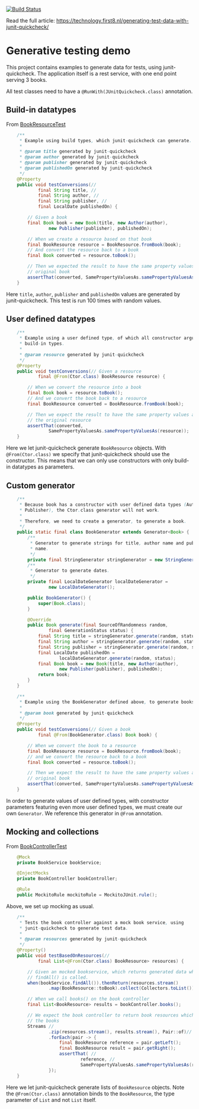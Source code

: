[![Build Status](https://travis-ci.org/First8/junit-quickcheck-demo.svg?branch=master)](https://travis-ci.org/First8/junit-quickcheck-demo)

Read the full article: https://technology.first8.nl/generating-test-data-with-junit-quickcheck/

# Generative testing demo

This project contains examples to generate data for tests, using junit-quickcheck.
The application itself is a rest service, with one end point serving 3 books.

All test classes need to have a `@RunWith(JUnitQuickcheck.class)` annotation.

## Build-in datatypes

From [BookResourceTest](src/test/java/nl/first8/generativetesting/rest/BookResourceTest.java)

```java
    /**
     * Example using build types, which junit-quickcheck can generate.
     * 
     * @param title generated by junit-quickcheck
     * @param author generated by junit-quickcheck
     * @param publisher generated by junit-quickcheck
     * @param publishedOn generated by junit-quickcheck
     */
    @Property
    public void testConversions(//
            final String title, //
            final String author, //
            final String publisher, //
            final LocalDate publishedOn) {

        // Given a book
        final Book book = new Book(title, new Author(author),
                new Publisher(publisher), publishedOn);

        // When we create a resource based on that book
        final BookResource resource = BookResource.fromBook(book);
        // And convert the resource back to a book
        final Book converted = resource.toBook();

        // Then we expected the result to have the same property values as the
        // original book
        assertThat(converted, SamePropertyValuesAs.samePropertyValuesAs(book));
    }
```

Here `title`, `author`, `publisher` and `publishedOn` values are generated by junit-quickcheck.
This test is run 100 times with random values.

## User defined datatypes

```java
    /**
     * Example using a user defined type, of which all constructor arguments are
     * build-in types.
     * 
     * @param resource generated by junit-quickcheck
     */
    @Property
    public void testConversions(// Given a resource
            final @From(Ctor.class) BookResource resource) {

        // When we convert the resource into a book
        final Book book = resource.toBook();
        // And we convert the book back to a resource
        final BookResource converted = BookResource.fromBook(book);

        // Then we expect the result to have the same property values as
        // the original resource
        assertThat(converted,
                SamePropertyValuesAs.samePropertyValuesAs(resource));
    }
```

Here we let junit-quickcheck generate `BookResource` objects. 
With `@From(Ctor.class)` we specify that junit-quickcheck should use the constructor.
This means that we can only use constructors with only build-in datatypes as parameters.

## Custom generator

```java
    /**
     * Because book has a constructor with user defined data types (Author and
     * Publisher), the Ctor.class generator will not work.
     * 
     * Therefore, we need to create a generator, to generate a book.
     */
    public static final class BookGenerator extends Generator<Book> {
        /**
         * Generator to generate strings for title, author name and publisher
         * name.
         */
        private final StringGenerator stringGenerator = new StringGenerator();
        /**
         * Generator to generate dates.
         */
        private final LocalDateGenerator localDateGenerator =
                new LocalDateGenerator();

        public BookGenerator() {
            super(Book.class);
        }

        @Override
        public Book generate(final SourceOfRandomness random,
                final GenerationStatus status) {
            final String title = stringGenerator.generate(random, status);
            final String author = stringGenerator.generate(random, status);
            final String publisher = stringGenerator.generate(random, status);
            final LocalDate publishedOn =
                    localDateGenerator.generate(random, status);
            final Book book = new Book(title, new Author(author),
                    new Publisher(publisher), publishedOn);
            return book;
        }
    }

    /**
     * Example using the BookGenerator defined above, to generate books
     * 
     * @param book generated by junit-quickcheck
     */
    @Property
    public void testConversions(// Given a book
            final @From(BookGenerator.class) Book book) {

        // When we convert the book to a resource
        final BookResource resource = BookResource.fromBook(book);
        // and we convert the resource back to a book
        final Book converted = resource.toBook();

        // Then we expect the result to have the same property values as the
        // original book
        assertThat(converted, SamePropertyValuesAs.samePropertyValuesAs(book));
    }
```

In order to generate values of user defined types, with constructor parameters featuring even more user defined types, we must create our own `Generator`. We reference this generator in `@From` annotation.

## Mocking and collections
From [BookControllerTest](src/test/java/nl/first8/generativetesting/rest/BookControllerTest.java)

```java
    @Mock
    private BookService bookService;

    @InjectMocks
    private BookController bookController;

    @Rule
    public MockitoRule mockitoRule = MockitoJUnit.rule();
```

Above, we set up mocking as usual.

```java
    /**
     * Tests the book controller against a mock book service, using
     * junit-quickcheck to generate test data.
     * 
     * @param resources generated by junit-quickcheck
     */
    @Property()
    public void testBasedOnResources(//
            final List<@From(Ctor.class) BookResource> resources) {

        // Given an mocked bookservice, which returns generated data when
        // findAll() is called.
        when(bookService.findAll()).thenReturn(resources.stream()
                .map(BookResource::toBook).collect(Collectors.toList()));

        // When we call books() on the book controller
        final List<BookResource> results = bookController.books();

        // We expect the book controller to return book resources which match
        // the books
        Streams //
                .zip(resources.stream(), results.stream(), Pair::of)//
                .forEach(pair -> {
                    final BookResource reference = pair.getLeft();
                    final BookResource result = pair.getRight();
                    assertThat( //
                            reference, //
                            SamePropertyValuesAs.samePropertyValuesAs(result));
                });
    }
```

Here we let junit-quickcheck generate lists of `BookResource` objects. Note the `@From(Ctor.class)` annotation binds to the `BookResource`, the type parameter of `List` and not `List` itself.
